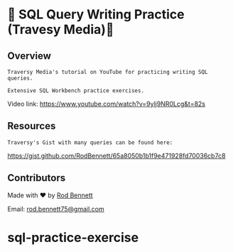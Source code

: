 # 🐬 SQL Query Writing Practice (Travesy Media)🐬

## Overview
```
Traversy Media's tutorial on YouTube for practicing writing SQL queries.

Extensive SQL Workbench practice exercises.
```

Video link:
https://www.youtube.com/watch?v=9ylj9NR0Lcg&t=82s


## Resources
```
Traversy's Gist with many queries can be found here:
```
https://gist.github.com/RodBennett/65a8050b1b1f9e471928fd70036cb7c8

## Contributors
Made with ❤️ by [Rod Bennett](https://gist.github.com/RodBennett)

Email: rod.bennett75@gmail.com
# sql-practice-exercise
